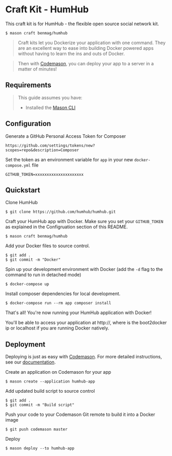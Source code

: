 # Craft Kit - HumHub
This craft kit is for HumHub - the flexible open source social network kit. 
```
$ mason craft benmag/humhub
```

> Craft kits let you Dockerize your application with one command. They are an excellent way to ease into building Docker powered apps without having to learn the ins and outs of Docker.

> Then with [Codemason](http://mason.ci), you can deploy your app to a server in a matter of minutes!

## Requirements 
> This guide assumes you have:
> - Installed the [Mason CLI](http://mason.ci/docs/installation)

## Configuration
Generate a GitHub Personal Access Token for Composer 
```
https://github.com/settings/tokens/new?scopes=repo&description=Composer
```

Set the token as an environment variable for `app` in your new `docker-compose.yml` file
```
GITHUB_TOKEN=xxxxxxxxxxxxxxxxxxxxx
```

## Quickstart
Clone HumHub
```
$ git clone https://github.com/humhub/humhub.git
```

Craft your HumHub app with Docker. Make sure you set your `GITHUB_TOKEN` as explained in the Configruation section of this README.
```
$ mason craft benmag/humhub
```

Add your Docker files to source control.
```
$ git add .
$ git commit -m "Docker"
```

Spin up your development environment with Docker (add the `-d` flag to the command to run in detached mode)
``` 
$ docker-compose up
```

Install composer dependencies for local development. 
```
$ docker-compose run --rm app composer install
```

That's all! You're now running your HumHub application with Docker!

You'll be able to access your application at http://<docker-ip>, where <docker-ip> is the boot2docker ip or localhost if you are running Docker natively.

## Deployment
Deploying is just as easy with [Codemason](http://mason.ci). For more detailed instructions, see our [documentation](http://mason.ci/docs/quickstart#deploy-dreams).

Create an application on Codemason for your app
```
$ mason create --application humhub-app
```

Add updated build script to source control
```
$ git add .
$ git commit -m "Build script"
```

Push your code to your Codemason Git remote to build it into a Docker image
```
$ git push codemason master 
```

Deploy
```
$ mason deploy --to humhub-app
```

